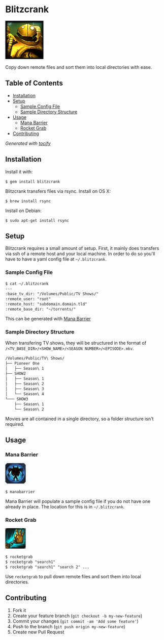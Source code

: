# Blitzcrank

[![Blitz](./img/BlitzcrankSquare.png)](http://leagueoflegends.wikia.com/wiki/Blitzcrank)

Copy down remote files and sort them into local directories with ease.

## Table of Contents
* [Installation](#installation)
* [Setup](#setup)
    * [Sample Config File](#sample-config-file)
    * [Sample Directory Structure](#sample-directory-structure)
* [Usage](#usage)
    * [Mana Barrier](#mana-barrier)
    * [Rocket Grab](#rocket-grab)
* [Contributing](#contributing)

_Generated with [tocify](https://github.com/pyro2927/tocify)_

## Installation

Install it with:

    $ gem install blitzcrank

Blitzcrank transfers files via rsync.
Install on OS X:

    $ brew install rsync

Install on Debian:

    $ sudo apt-get install rsync

## Setup

Blitzcrank requires a small amount of setup.  First, it mainly does transfers via ssh of a remote host and your local machine.  In order to do so you'll have to have a yaml config file at `~/.blitzcrank`.

### Sample Config File

	$ cat ~/.blitzcrank
	---
	:base_tv_dir: "/Volumes/Public/TV Shows/"
	:remote_user: "root"
	:remote_host: "subdomain.domain.tld"
	:remote_base_dir: "~/torrents/"
	
This can be generated with [Mana Barrier](#mana-barrier)

### Sample Directory Structure

When transfering TV shows, they will be structured in the format of `/<TV_BASE_DIR>/<SHOW_NAME>/<SEASON NUMBER>/<EPISODE>.mkv`.

	/Volumes/Public/TV\ Shows/
	├── Pioneer One
	│   ├── Season\ 1
	├── SHOW2
	│   ├── Season\ 1
	│   ├── Season\ 2
	│   ├── Season\ 3
	│   └── Season\ 4
	└─── SHOW3
	    ├── Season\ 1
	    └── Season\ 2

Movies are all contained in a single directory, so a folder structure isn't required.

## Usage

### Mana Barrier
![Blitz](./img/Mana_Barrier.jpg)

	$ manabarrier
	
Mana Barrier will populate a sample config file if you do not have one already in place.  The location for this is in `~/.blitzcrank`.

### Rocket Grab
![Blitz](./img/Rocket_Grab.jpg)

	$ rocketgrab
	$ rocketgrab "search1"
	$ rocketgrab "search1" "search 2" ...
	
Use `rocketgrab` to pull down remote files and sort them into local directories.

## Contributing

1. Fork it
2. Create your feature branch (`git checkout -b my-new-feature`)
3. Commit your changes (`git commit -am 'Add some feature'`)
4. Push to the branch (`git push origin my-new-feature`)
5. Create new Pull Request
